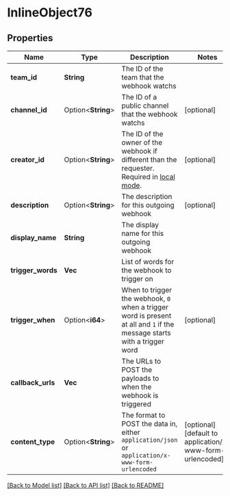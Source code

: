 # InlineObject76

## Properties

Name | Type | Description | Notes
------------ | ------------- | ------------- | -------------
**team_id** | **String** | The ID of the team that the webhook watchs | 
**channel_id** | Option<**String**> | The ID of a public channel that the webhook watchs | [optional]
**creator_id** | Option<**String**> | The ID of the owner of the webhook if different than the requester. Required in [local mode](https://docs.mattermost.com/administration/mmctl-cli-tool.html#local-mode). | [optional]
**description** | Option<**String**> | The description for this outgoing webhook | [optional]
**display_name** | **String** | The display name for this outgoing webhook | 
**trigger_words** | **Vec<String>** | List of words for the webhook to trigger on | 
**trigger_when** | Option<**i64**> | When to trigger the webhook, `0` when a trigger word is present at all and `1` if the message starts with a trigger word | [optional]
**callback_urls** | **Vec<String>** | The URLs to POST the payloads to when the webhook is triggered | 
**content_type** | Option<**String**> | The format to POST the data in, either `application/json` or `application/x-www-form-urlencoded` | [optional][default to application/x-www-form-urlencoded]

[[Back to Model list]](../README.md#documentation-for-models) [[Back to API list]](../README.md#documentation-for-api-endpoints) [[Back to README]](../README.md)


